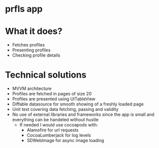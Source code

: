 # prfls app

# What it does?

- Fetches profiles
- Presenting profiles 
- Checking profile details

# Technical solutions 
- MVVM architecture
- Profiles are fetched in pages of size 20
- Profiles are presented using UITableView 
- Diffable datasource for smooth showing of a freshly loaded page
- Unit test covering data fetching, passing and validity 
- No use of external libraries and frameworks since the app is small and everything can be handeled without hustle 
    - If needed I would use cocoapods with:
        - Alamofire for url requests
        - CocoaLumberjack for log levels
        - SDWebImage for async image loading